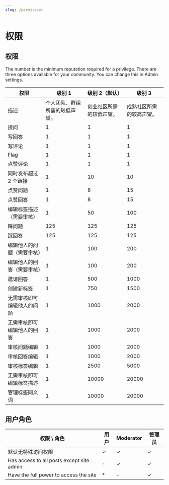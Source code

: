 ```yaml
---
slug: /permission
---
```


# 权限

## 权限

The number is the minimum reputation required for a privilege. There are three options available for your community. You can change this in Admin settings.

| 权限            | 级别 1            | 级别 2（默认）     | 级别 3         |
| ------------- | --------------- | ------------ | ------------ |
| 描述            | 个人团队、群组所需的较低声望。 | 创业社区所需的较低声望。 | 成熟社区所需的较高声望。 |
| 提问            | 1               | 1            | 1            |
| 写回答           | 1               | 1            | 1            |
| 写评论           | 1               | 1            | 1            |
| Flag          | 1               | 1            | 1            |
| 点赞评论          | 1               | 1            | 1            |
| 同时发布超过 2 个链接  | 1               | 10           | 10           |
| 点赞问题          | 1               | 8            | 15           |
| 点赞回答          | 1               | 8            | 15           |
| 编辑标签描述（需要审核）  | 1               | 50           | 100          |
| 踩问题           | 125             | 125          | 125          |
| 踩回答           | 125             | 125          | 125          |
| 编辑他人的问题（需要审核） | 1               | 100          | 200          |
| 编辑他人的回答（需要审核） | 1               | 100          | 200          |
| 邀请回答          | 1               | 500          | 1000         |
| 创建新标签         | 1               | 750          | 1500         |
| 无需审核即可编辑他人的问题 | 1               | 1000         | 2000         |
| 无需审核即可编辑他人的回答 | 1               | 1000         | 2000         |
| 审核问题编辑        | 1               | 1000         | 2000         |
| 审核回答编辑        | 1               | 1000         | 2000         |
| 审核标签编辑        | 1               | 2500         | 5000         |
| 无需审核即可编辑标签描述  | 1               | 10000        | 20000        |
| 管理标签同义词       | 1               | 10000        | 20000        |

## 用户角色

| 权限 \ 角色                                   | 用户 | Moderator | 管理员 |
| ----------------------------------------- | -- | --------- | --- |
| 默认无特殊访问权限                                 | ✓  | ✓         | ✓   |
| Has access to all posts except site admin | -  | ✓         | ✓   |
| Have the full power to access the site    | *  | -         | ✓   |
